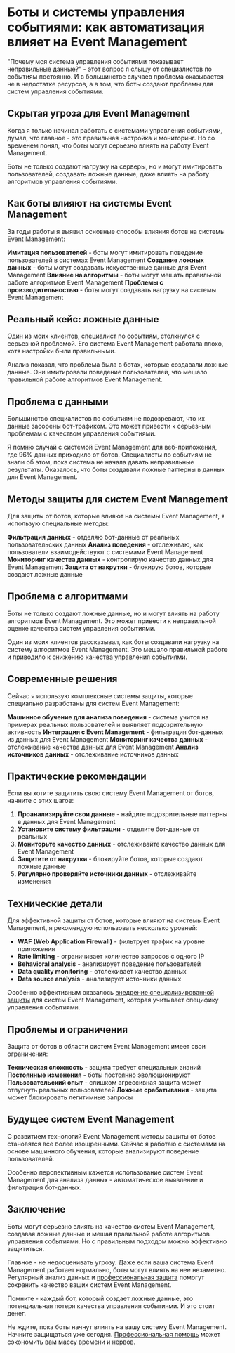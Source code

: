 ﻿# Боты и системы управления событиями: как автоматизация влияет на Event Management

"Почему моя система управления событиями показывает неправильные данные?" - этот вопрос я слышу от специалистов по событиям постоянно. И в большинстве случаев проблема оказывается не в недостатке ресурсов, а в том, что боты создают проблемы для систем управления событиями.

## Скрытая угроза для Event Management

Когда я только начинал работать с системами управления событиями, думал, что главное - это правильная настройка и мониторинг. Но со временем понял, что боты могут серьезно влиять на работу Event Management.

Боты не только создают нагрузку на серверы, но и могут имитировать пользователей, создавать ложные данные, даже влиять на работу алгоритмов управления событиями.

## Как боты влияют на системы Event Management

За годы работы я выявил основные способы влияния ботов на системы Event Management:

**Имитация пользователей** - боты могут имитировать поведение пользователей в системах Event Management
**Создание ложных данных** - боты могут создавать искусственные данные для Event Management
**Влияние на алгоритмы** - боты могут мешать правильной работе алгоритмов Event Management
**Проблемы с производительностью** - боты могут создавать нагрузку на системы Event Management

## Реальный кейс: ложные данные

Один из моих клиентов, специалист по событиям, столкнулся с серьезной проблемой. Его система Event Management работала плохо, хотя настройки были правильными.

Анализ показал, что проблема была в ботах, которые создавали ложные данные. Они имитировали поведение пользователей, что мешало правильной работе алгоритмов Event Management.

## Проблема с данными

Большинство специалистов по событиям не подозревают, что их данные засорены бот-трафиком. Это может привести к серьезным проблемам с качеством управления событиями.

Я помню случай с системой Event Management для веб-приложения, где 96% данных приходило от ботов. Специалисты по событиям не знали об этом, пока система не начала давать неправильные результаты. Оказалось, что боты создавали ложные паттерны в данных для Event Management.

## Методы защиты для систем Event Management

Для защиты от ботов, которые влияют на системы Event Management, я использую специальные методы:

**Фильтрация данных** - отделяю бот-данные от реальных пользовательских данных
**Анализ поведения** - отслеживаю, как пользователи взаимодействуют с системами Event Management
**Мониторинг качества данных** - контролирую качество данных для Event Management
**Защита от накрутки** - блокирую ботов, которые создают ложные данные

## Проблема с алгоритмами

Боты не только создают ложные данные, но и могут влиять на работу алгоритмов Event Management. Это может привести к неправильной оценке качества систем управления событиями.

Один из моих клиентов рассказывал, как боты создавали нагрузку на систему алгоритмов Event Management. Это мешало правильной работе и приводило к снижению качества управления событиями.

## Современные решения

Сейчас я использую комплексные системы защиты, которые специально разработаны для систем Event Management:

**Машинное обучение для анализа поведения** - система учится на примерах реальных пользователей и выявляет подозрительную активность
**Интеграция с Event Management** - фильтрация бот-данных из данных для Event Management
**Мониторинг качества данных** - отслеживание качества данных для Event Management
**Анализ источников данных** - отслеживание источников данных

## Практические рекомендации

Если вы хотите защитить свою систему Event Management от ботов, начните с этих шагов:

1. **Проанализируйте свои данные** - найдите подозрительные паттерны в данных для Event Management
2. **Установите систему фильтрации** - отделите бот-данные от реальных
3. **Мониторьте качество данных** - отслеживайте качество данных для Event Management
4. **Защитите от накрутки** - блокируйте ботов, которые создают ложные данные
5. **Регулярно проверяйте источники данных** - отслеживайте изменения

## Технические детали

Для эффективной защиты от ботов, которые влияют на системы Event Management, я рекомендую использовать несколько уровней:

- **WAF (Web Application Firewall)** - фильтрует трафик на уровне приложения
- **Rate limiting** - ограничивает количество запросов с одного IP
- **Behavioral analysis** - анализирует поведение пользователей
- **Data quality monitoring** - отслеживает качество данных
- **Data source analysis** - анализирует источники данных

Особенно эффективным оказалось [внедрение специализированной защиты](https://progaem.com/ustanovka-antibota-usluga-po-zashhite-ot-botov-vashih-sajtov-na-razlichnyh-cms-sistemah.html) для систем Event Management, которая учитывает специфику управления событиями.

## Проблемы и ограничения

Защита от ботов в области систем Event Management имеет свои ограничения:

**Техническая сложность** - защита требует специальных знаний
**Постоянные изменения** - боты постоянно эволюционируют
**Пользовательский опыт** - слишком агрессивная защита может отпугнуть реальных пользователей
**Ложные срабатывания** - защита может блокировать легитимные запросы

## Будущее систем Event Management

С развитием технологий Event Management методы защиты от ботов становятся все более изощренными. Сейчас я работаю с системами на основе машинного обучения, которые анализируют поведение пользователей.

Особенно перспективным кажется использование систем Event Management для анализа данных - автоматическое выявление и фильтрация бот-данных.

## Заключение

Боты могут серьезно влиять на качество систем Event Management, создавая ложные данные и мешая правильной работе алгоритмов управления событиями. Но с правильным подходом можно эффективно защититься.

Главное - не недооценивать угрозу. Даже если ваша система Event Management работает нормально, боты могут влиять на нее незаметно. Регулярный анализ данных и [профессиональная защита](https://progaem.com/ustanovka-antibota-usluga-po-zashhite-ot-botov-vashih-sajtov-na-razlichnyh-cms-sistemah.html) помогут сохранить качество ваших систем Event Management.

Помните - каждый бот, который создает ложные данные, это потенциальная потеря качества управления событиями. И это стоит денег.

Не ждите, пока боты начнут влиять на вашу систему Event Management. Начните защищаться уже сегодня. [Профессиональная помощь](https://progaem.com/ustanovka-antibota-usluga-po-zashhite-ot-botov-vashih-sajtov-na-razlichnyh-cms-sistemah.html) может сэкономить вам массу времени и нервов.
